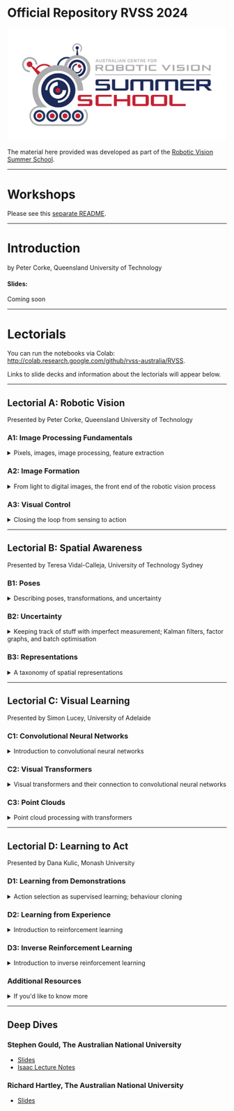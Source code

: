 # Official Repository RVSS 2024

![logo](Pics/RVSS-logo-col.med.jpg)

The material here provided was developed as part of the [Robotic Vision Summer School](https://www.rvss.org.au/).

---
# Workshops
Please see this [separate README](https://github.com/rvss-australia/RVSS_Need4Speed).

---
# Introduction
by Peter Corke, Queensland University of Technology

#### Slides:
Coming soon

---
# Lectorials
You can run the notebooks via Colab: http://colab.research.google.com/github/rvss-australia/RVSS.

Links to slide decks and information about the lectorials will appear below.

---
## Lectorial A: Robotic Vision
Presented by Peter Corke, Queensland University of Technology

### A1: Image Processing Fundamentals
<details>
<summary>Pixels, images, image processing, feature extraction</summary>

#### Slides:
[A1 Slides](Robotic_Vision/Slides/A1-Image-processing.pdf)

#### Coding Session:
* [Finding blobs](https://colab.research.google.com/github/rvss-australia/RVSS/blob/main/Robotic_Vision/finding-blobs.ipynb)
* [Image features](https://colab.research.google.com/github/rvss-australia/RVSS/blob/main/Robotic_Vision/image_features.ipynb)

#### Supporting Resources:
The following chapters from the [Robotics, Vision and Control](https://link.springer.com/book/10.1007%2F978-3-319-54413-7) Textbook support this session (likely available from your University library as an e-book or individual chapter download):
* Chapters 12.1, 12.2, 12.3, 12.4 and 12.5
* Chapter 13.1
  * Those who are a bit rusty on homogenous transformation matrices, rotation matrices and similar concepts may find Chapters 2.1 and 2.2 - 2D and 3D Geometry useful.

The following masterclasses from the [QUT Robot Academy](https://robotacademy.net.au/) may also be used to help develop your knowledge:
* [Introduction to Robotic Vision](https://robotacademy.net.au/masterclass/robotic-vision/)
* [2D Geometry](https://robotacademy.net.au/masterclass/2d-geometry/) and [3D Geometry](https://robotacademy.net.au/masterclass/3d-geometry/)
* [Getting Images into a Computer](https://robotacademy.net.au/masterclass/getting-images-into-a-computer/)
* [Image Processing](https://robotacademy.net.au/masterclass/image-processing/)
* [Spatial Operators](https://robotacademy.net.au/masterclass/spatial-operators/)
* [Feature Extraction](https://robotacademy.net.au/masterclass/feature-extraction/)

</details>

### A2: Image Formation
<details>
<summary>From light to digital images, the front end of the robotic vision process</summary>

#### Slides:
[A2 Slides](Robotic_Vision/Slides/A2-Image-geometry.pdf)

#### Coding Session:
* [Camera projection basics](https://colab.research.google.com/github/rvss-australia/RVSS/blob/main/Robotic_Vision/camera_animation.ipynb)
* [Camera modeling](https://colab.research.google.com/github/rvss-australia/RVSS/blob/main/Robotic_Vision/camera.ipynb)
* [Camera calibration](https://colab.research.google.com/github/rvss-australia/RVSS/blob/main/Robotic_Vision/calibration.ipynb)
* [Fiducial makers (AprilTags and ArUco markers)](https://colab.research.google.com/github/rvss-australia/RVSS/blob/main/Robotic_Vision/fiducuals.ipynb)

#### Supporting Resources:
The following chapters from the [Robotics, Vision and Control](https://link.springer.com/book/10.1007%2F978-3-319-54413-7) Textbook support this session:
* Chapters 11.1 and 11.2

The following masterclasses from the [QUT Robot Academy](https://robotacademy.net.au/) may also be used to help develop your knowledge:
* [How Are Images Formed](https://robotacademy.net.au/masterclass/how-images-are-formed/)
* [The Geometry of Image Formation](https://robotacademy.net.au/masterclass/the-geometry-of-image-formation/) 
  * You may find watching [3D Geometry](https://robotacademy.net.au/masterclass/3d-geometry/) prior to these two will be beneficial 

 </details>
 
### A3: Visual Control
<details>
<summary>Closing the loop from sensing to action</summary>

#### Slides:
[A3 Slides](Robotic_Vision/Slides/A3-vision-and-motion.pdf)

#### Coding Session:
* [Image motion](https://colab.research.google.com/github/rvss-australia/RVSS/blob/main/Robotic_Vision/ImageMotion.ipynb)
* [Image-based visual servoing (IBVS)](https://githubtocolab.com/rvss-australia/RVSS/blob/main/Robotic_Vision/IBVS.ipynb)

#### Supporting Resources:
The following chapters from the [Robotics, Vision and Control](https://link.springer.com/book/10.1007%2F978-3-319-54413-7) Textbook support this session:
* Chapters 15.2

The following masterclasses from the [QUT Robot Academy](https://robotacademy.net.au/) may also be used to help develop your knowledge:
* [Vision and Motion](https://robotacademy.net.au/masterclass/vision-and-motion/)

</details>
 
---
## Lectorial B: Spatial Awareness
Presented by Teresa Vidal-Calleja, University of Technology Sydney
 
### B1: Poses
<details>
<summary>Describing poses, transformations, and uncertainty</summary>

#### Slides:
[B1 Slides](coming soon)

#### Coding Sessions:
* [Basic Geometry](https://colab.research.google.com/github/rvss-australia/RVSS/blob/main/Spatial_Awareness/Tutorial_B1_Basic_Geometry/Basic%20Geometry.ipynb)

</details>
 
### B2: Uncertainty
<details>
<summary>Keeping track of stuff with imperfect measurement; Kalman filters, factor graphs, and batch optimisation</summary>

#### Slides:
[B2 Slides](coming soon)

#### Coding Sessions:
* [Motion Model](https://colab.research.google.com/github/rvss-australia/RVSS/blob/main/Spatial_Awareness/Tutorial_B2_Robot_Localisation/1_MotionModel.ipynb)
* [Uncertainty](https://colab.research.google.com/github/rvss-australia/RVSS/blob/main/Spatial_Awareness/Tutorial_B2_Robot_Localisation/2_Uncertainty.ipynb)
* [Kalman Filter 1D](https://colab.research.google.com/github/rvss-australia/RVSS/blob/main/Spatial_Awareness/Tutorial_B2_Robot_Localisation/3_KalmanFilter1D.ipynb)
* [Multivariate Gaussian](https://colab.research.google.com/github/rvss-australia/RVSS/blob/main/Spatial_Awareness/Tutorial_B2_Robot_Localisation/4_MultiVariateGaussian.ipynb)
* [EKF](https://colab.research.google.com/github/rvss-australia/RVSS/blob/main/Spatial_Awareness/Tutorial_B2_Robot_Localisation/5_EKF.ipynb)
* [SLAM](https://colab.research.google.com/github/rvss-australia/RVSS/blob/main/Spatial_Awareness/Tutorial_B2_Robot_Localisation/6_SLAM.ipynb)

</details>

### B3: Representations
<details>
<summary>A taxonomy of spatial representations</summary>

#### Slides:
[B3 Slides](coming soon)

</details>

---
## Lectorial C: Visual Learning
Presented by Simon Lucey, University of Adelaide

### C1: Convolutional Neural Networks
<details>
<summary>Introduction to convolutional neural networks</summary>

#### Slides:
[C1 Slides](coming soon)

#### Coding Session:
* [Image classification with multi-layer perceptron](https://colab.research.google.com/github/rvss-australia/RVSS/blob/main/Visual_Learning/Session1/Classification_MLP_2021.ipynb#scrollTo=lvPV3WzCC6WL)

</details>

### C2: Visual Transformers
<details>
<summary>Visual transformers and their connection to convolutional neural networks</summary>

#### Slides:
[C2](coming soon)

#### Coding Session:
* [Image classification with Convolutional NN](https://colab.research.google.com/github/rvss-australia/RVSS/blob/main/Visual_Learning/Session2/LeNetClassificationExcercise_2021.ipynb)

</details>

### C3: Point Clouds
<details>
<summary>Point cloud processing with transformers</summary>

#### Slides:
[C3 Slides](coming soon)

</details>


---
## Lectorial D: Learning to Act
Presented by Dana Kulic, Monash University

### D1: Learning from Demonstrations
<details>
<summary>Action selection as supervised learning; behaviour cloning</summary>

#### Slides:
* [D1 Slides](coming soon)

#### Coding Sessions:
* [Introduction to Reinforcement Learning](https://colab.research.google.com/github/rvss-australia/RVSS/blob/main/Reinforcement_Learning/Session%201%20IntroRL.ipynb)

</details>

### D2: Learning from Experience
<details>
<summary>Introduction to reinforcement learning</summary>

#### Slides:
* [D2 Slides](coming soon)

#### Coding Sessions:
* [Introduction to Model-Free Reinforcement Learning](https://colab.research.google.com/github/rvss-australia/RVSS/blob/main/Reinforcement_Learning/Session%202.1%20ModelFreeRL.ipynb)
* [Deep RL - Replay Memory](https://colab.research.google.com/github/rvss-australia/RVSS/blob/main/Reinforcement_Learning/Session%202.2%20-%20DeepRL_ReplayMemory.ipynb)
* [Deep RL - Target Network](https://colab.research.google.com/github/rvss-australia/RVSS/blob/main/Reinforcement_Learning/Session%202.3%20-%20DeepRL_DQNTarget.ipynb)

</details>

### D3: Inverse Reinforcement Learning
<details>
<summary>Introduction to inverse reinforcement learning</summary>

#### Slides:
[D3 Slides](coming soon)

</details>

### Additional Resources
<details>
<summary>If you'd like to know more</summary>

* David Silver's RL [Video Lectures](https://www.davidsilver.uk/teaching/) at UCL 
* Prof. Pascal Poupart's [Video Lectures](https://www.youtube.com/watch?v=KOF_BM-fNPE&t=4s&ab_channel=PascalPoupart) at University of Waterloo, Canada
* Sutton and Barton's [Introduction to Reinforcement Learning](https://www.andrew.cmu.edu/course/10-703/textbook/BartoSutton.pdf) book
* Sergey Levine's [Video Lectures](http://rail.eecs.berkeley.edu/deeprlcourse/) on deep reinforcement learning at UCBerkeley

</details>

---
## Deep Dives

### Stephen Gould, The Australian National University
* [Slides](DeepDives/StevenGould/slides.pdf)
* [Isaac Lecture Notes](DeepDives/StevenGould/isaac22-lecture-notes.pdf)

### Richard Hartley, The Australian National University
* [Slides](DeepDives/RichardHartley/Kioloa-2024-small.pdf)
